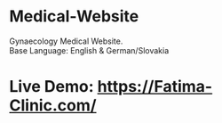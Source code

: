 # Medical-Website
Gynaecology Medical Website. <br>
Base Language: English &amp; German/Slovakia <br>
# Live Demo: https://Fatima-Clinic.com/
